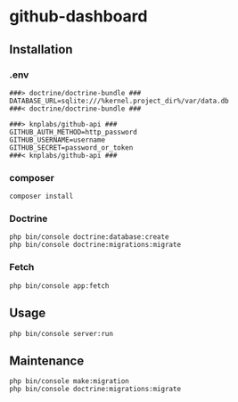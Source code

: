 # github-dashboard

## Installation

### .env

```
###> doctrine/doctrine-bundle ###
DATABASE_URL=sqlite:///%kernel.project_dir%/var/data.db
###< doctrine/doctrine-bundle ###

###> knplabs/github-api ###
GITHUB_AUTH_METHOD=http_password
GITHUB_USERNAME=username
GITHUB_SECRET=password_or_token
###< knplabs/github-api ###
```

### composer

```
composer install
```

### Doctrine

```
php bin/console doctrine:database:create
php bin/console doctrine:migrations:migrate
```

### Fetch

```
php bin/console app:fetch
```

## Usage

```
php bin/console server:run
```

## Maintenance

```
php bin/console make:migration
php bin/console doctrine:migrations:migrate
```
